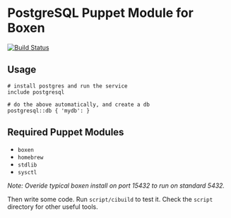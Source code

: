 # PostgreSQL Puppet Module for Boxen

[![Build Status](https://travis-ci.org/boxen/puppet-postgresql.png?branch=master)](https://travis-ci.org/boxen/puppet-postgresql)

## Usage

```puppet
# install postgres and run the service
include postgresql

# do the above automatically, and create a db
postgresql::db { 'mydb': }
```

## Required Puppet Modules

* `boxen`
* `homebrew`
* `stdlib`
* `sysctl`

*Note: Overide typical boxen install on port 15432 to run on standard 5432.*

Then write some code. Run `script/cibuild` to test it. Check the `script`
directory for other useful tools.
